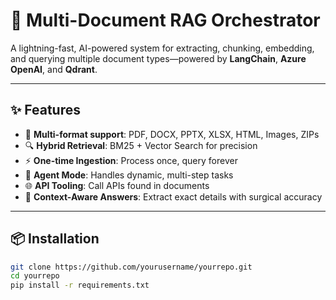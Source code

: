 # 🚀 Multi-Document RAG Orchestrator

A lightning-fast, AI-powered system for extracting, chunking, embedding, and querying multiple document types—powered by **LangChain**, **Azure OpenAI**, and **Qdrant**.

---

## ✨ Features
- 📄 **Multi-format support**: PDF, DOCX, PPTX, XLSX, HTML, Images, ZIPs  
- 🔍 **Hybrid Retrieval**: BM25 + Vector Search for precision  
- ⚡ **One-time Ingestion**: Process once, query forever  
- 🤖 **Agent Mode**: Handles dynamic, multi-step tasks  
- 🌐 **API Tooling**: Call APIs found in documents  
- 🧠 **Context-Aware Answers**: Extract exact details with surgical accuracy

---

## 📦 Installation
```bash
git clone https://github.com/yourusername/yourrepo.git
cd yourrepo
pip install -r requirements.txt
